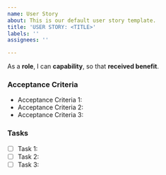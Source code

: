 ```yaml
---
name: User Story
about: This is our default user story template.
title: 'USER STORY: <TITLE>'
labels: ''
assignees: ''

---
```


As a **role**, I can **capability**, so that **received benefit**.

### Acceptance Criteria

- Acceptance Criteria 1:
- Acceptance Criteria 2:
- Acceptance Criteria 3:

### Tasks

- [ ] Task 1:
- [ ] Task 2:
- [ ] Task 3:
